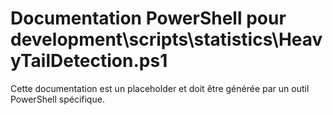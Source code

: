 # Documentation PowerShell pour development\scripts\statistics\HeavyTailDetection.ps1

Cette documentation est un placeholder et doit être générée par un outil PowerShell spécifique.

